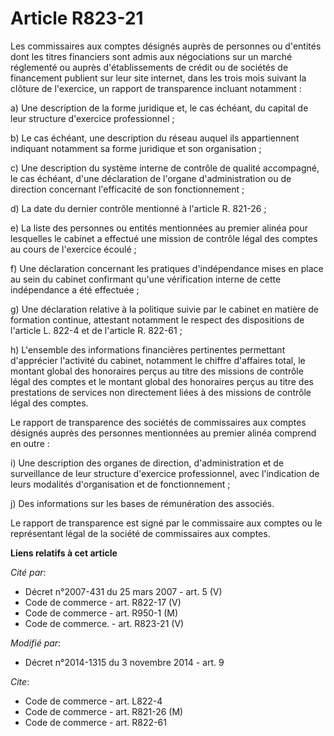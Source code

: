 # Article R823-21

Les commissaires aux comptes désignés auprès de personnes ou d'entités dont les titres financiers sont admis aux négociations
sur un marché réglementé ou auprès d'établissements de crédit ou de sociétés de financement  publient sur leur site internet,
dans les trois mois suivant la clôture de l'exercice, un rapport de transparence incluant notamment : 

a) Une description de la forme juridique et, le cas échéant, du capital de leur structure d'exercice professionnel ; 

b) Le cas échéant, une description du réseau auquel ils appartiennent indiquant notamment sa forme juridique et son
organisation ; 

c) Une description du système interne de contrôle de qualité accompagné, le cas échéant, d'une déclaration de l'organe
d'administration ou de direction concernant l'efficacité de son fonctionnement ; 

d) La date du dernier contrôle mentionné à l'article R. 821-26 ; 

e) La liste des personnes ou entités mentionnées au premier alinéa pour lesquelles le cabinet a effectué une mission de
contrôle légal des comptes au cours de l'exercice écoulé ; 

f) Une déclaration concernant les pratiques d'indépendance mises en place au sein du cabinet confirmant qu'une vérification
interne de cette indépendance a été effectuée ; 

g) Une déclaration relative à la politique suivie par le cabinet en matière de formation continue, attestant notamment le
respect des dispositions de l'article L. 822-4 et de l'article R. 822-61 ; 

h) L'ensemble des informations financières pertinentes permettant d'apprécier l'activité du cabinet, notamment le chiffre
d'affaires total, le montant global des honoraires perçus au titre des missions de contrôle légal des comptes et le montant
global des honoraires perçus au titre des prestations de services non directement liées à des missions de contrôle légal des
comptes. 

Le rapport de transparence des sociétés de commissaires aux comptes désignés auprès des personnes mentionnées au premier
alinéa comprend en outre : 

i) Une description des organes de direction, d'administration et de surveillance de leur structure d'exercice professionnel,
avec l'indication de leurs modalités d'organisation et de fonctionnement ; 

j) Des informations sur les bases de rémunération des associés. 

Le rapport de transparence est signé par le commissaire aux comptes ou le représentant légal de la société de commissaires
aux comptes.

**Liens relatifs à cet article**

_Cité par_:

  - Décret n°2007-431 du 25 mars 2007 - art. 5 (V)
  - Code de commerce - art. R822-17 (V)
  - Code de commerce - art. R950-1 (M)
  - Code de commerce. - art. R823-21 (V)

_Modifié par_:

  - Décret n°2014-1315 du 3 novembre 2014 - art. 9

_Cite_:

  - Code de commerce - art. L822-4
  - Code de commerce - art. R821-26 (M)
  - Code de commerce - art. R822-61
